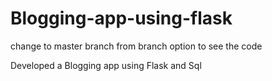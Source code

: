 # Blogging-app-using-flask
change to master branch from branch option to see the code

Developed a Blogging app using Flask and Sql 
